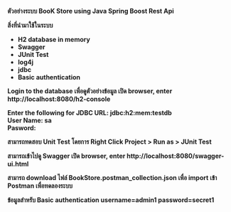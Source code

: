 <b>ตัวอย่างระบบ BooK Store using Java Spring Boost Rest Api<b>
  
สิ่งที่นำมาใช้ในระบบ
  - H2 database in memory 
  - Swagger
  - JUnit Test
  - log4j
  - jdbc
  - Basic authentication
  
Login to the database เพื่อดูตัวอย่างข้อมูล
เปิด browser, enter http://localhost:8080/h2-console

Enter the following for 
JDBC URL: jdbc:h2:mem:testdb <br>
User Name: sa <br>
Pasword: <leave this empty> <br>

สามารถทดสอบ Unit Test โดยการ Right Click Project > Run as > JUnit Test

สามารถเข้าไปดู Swagger เปิด browser, enter http://localhost:8080/swagger-ui.html

สามารถ download ไฟล์ BookStore.postman_collection.json เพื่อ import เข้า Postman เพื่อทดลองระบบ

ข้อมูลสำหรับ Basic authentication
username=admin1
password=secret1

